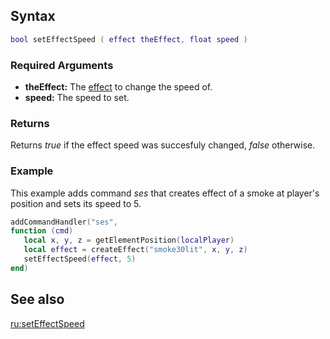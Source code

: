 Syntax
------

``` lua
bool setEffectSpeed ( effect theEffect, float speed )
```

### Required Arguments

-   **theEffect:** The [effect](/effect.md "wikilink") to change the speed of.
-   **speed:** The speed to set.

### Returns

Returns *true* if the effect speed was succesfuly changed, *false* otherwise.

### Example

This example adds command *ses* that creates effect of a smoke at player's position and sets its speed to 5.

``` Lua
addCommandHandler("ses", 
function (cmd)
   local x, y, z = getElementPosition(localPlayer)
   local effect = createEffect("smoke30lit", x, y, z)
   setEffectSpeed(effect, 5)
end)
```

See also
--------

[ru:setEffectSpeed](/ru:setEffectSpeed.md "wikilink")

